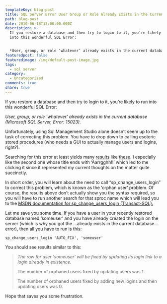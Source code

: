 ```yaml
---
templateKey: blog-post
title: SQL Server Error User Group or Role Already Exists in the Current Database
path: blog-post
date: 2010-06-18T15:00:00.000Z
description: >-
  If you restore a database and then try to login to it, you’re likely to run
  into this wonderful SQL Error:


  *User, group, or role ‘whatever’ already exists in the current database (Microsoft SQL Server, Error: 15023).*
featuredpost: false
featuredimage: /img/default-post-image.jpg
tags:
  - sql server
category:
  - Uncategorized
comments: true
share: true
---
```

If you restore a database and then try to login to it, you’re likely to run into this wonderful SQL Error:

*User, group, or role ‘whatever’ already exists in the current database (Microsoft SQL Server, Error: 15023).*

Unfortunately, using Sql Management Studio alone doesn’t seem up to the task of correcting this problem. You have to drop down to calling esoteric stored procedures (who needs a GUI to actually manage users and logins, right?).

Searching for this error at least yields many [results](http://www.aspexception.com/errordepot/error_repository.aspx?eID=12) like [these](http://www.numtopia.com/terry/blog/archives/2007/06/reassociate_microsoft_sql_login_with_a_database_us.cfm). I especially like the second one whose title ends with ‘Aarrgghh!!’ which led to me clicking it since it represented my current thoughts on the matter quite succinctly.

In short order, you will learn about the need to call “sp_change_users_login” to correct this problem, which is known as the ‘orphan user’ problem. Of course, the results above don’t actually show you the syntax required, so you will have to run another search for that sproc name which will lead you to the [MSDN documentation for sp_change_users_login (Transact-SQL).](http://msdn.microsoft.com/en-us/library/ms174378.aspx)

Let me save you some time. If you have a user in your recently restored database named ‘someuser’ and you have already created the login on the server (which is why you got the …already exists in the current database… error), then all you have to run is this:

```
sp_change_users_login 'AUTO_FIX', 'someuser'
```

You should see results similar to this:

> *The row for user ‘someuser’ will be fixed by updating its login link to a login already in existence.*
>
> The number of orphaned users fixed by updating users was 1.
>
> The number of orphaned users fixed by adding new logins and then updating users was 0.

Hope that saves you some frustration.
